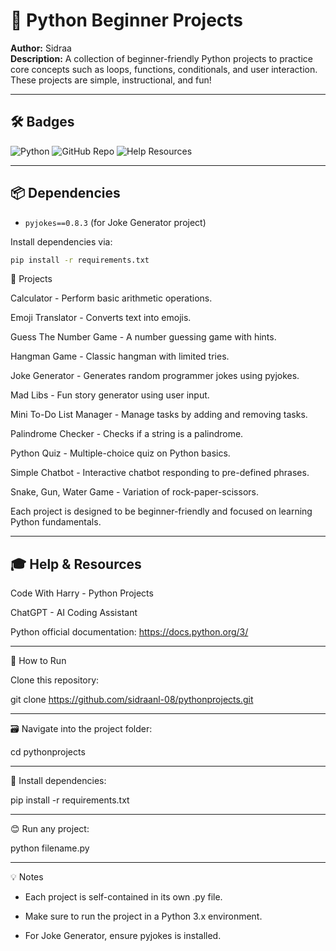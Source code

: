 # 🐍 Python Beginner Projects

**Author:** Sidraa   
**Description:** A collection of beginner-friendly Python projects to practice core concepts such as loops, functions, conditionals, and user interaction. These projects are simple, instructional, and fun!  

---

## 🛠 Badges

![Python](https://img.shields.io/badge/Python-3.13.5-blue)
![GitHub Repo](https://img.shields.io/badge/GitHub-Projects-green)
![Help Resources](https://img.shields.io/badge/Help-YouTube%20%7C%20ChatGPT-orange)

---

## 📦 Dependencies

- `pyjokes==0.8.3` (for Joke Generator project)

Install dependencies via:

```bash
pip install -r requirements.txt

```

📝 Projects

Calculator - Perform basic arithmetic operations.

Emoji Translator - Converts text into emojis.

Guess The Number Game - A number guessing game with hints.

Hangman Game - Classic hangman with limited tries.

Joke Generator - Generates random programmer jokes using pyjokes.

Mad Libs - Fun story generator using user input.

Mini To-Do List Manager - Manage tasks by adding and removing tasks.

Palindrome Checker - Checks if a string is a palindrome.

Python Quiz - Multiple-choice quiz on Python basics.

Simple Chatbot - Interactive chatbot responding to pre-defined phrases.

Snake, Gun, Water Game - Variation of rock-paper-scissors.

Each project is designed to be beginner-friendly and focused on learning Python fundamentals.

---

## 🎓 Help & Resources

Code With Harry - Python Projects

ChatGPT - AI Coding Assistant

Python official documentation: https://docs.python.org/3/

---

🚀 How to Run

Clone this repository:

git clone https://github.com/sidraanl-08/pythonprojects.git

---

🗃️ Navigate into the project folder:

cd pythonprojects

---

💭 Install dependencies:

pip install -r requirements.txt

---

😊 Run any project:

python filename.py

---

💡 Notes

- Each project is self-contained in its own .py file.

- Make sure to run the project in a Python 3.x environment.

- For Joke Generator, ensure pyjokes is installed.

